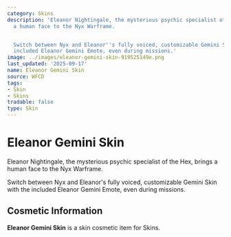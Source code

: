 ```yaml
---
category: Skins
description: 'Eleanor Nightingale, the mysterious psychic specialist of the Hex, brings
  a human face to the Nyx Warframe.


  Switch between Nyx and Eleanor''s fully voiced, customizable Gemini Skin with the
  included Eleanor Gemini Emote, even during missions.'
image: ../images/eleanor-gemini-skin-919525149e.png
last_updated: '2025-09-17'
name: Eleanor Gemini Skin
source: WFCD
tags:
- Skin
- Skins
tradable: false
type: Skin
---
```


# Eleanor Gemini Skin

Eleanor Nightingale, the mysterious psychic specialist of the Hex, brings a human face to the Nyx Warframe.

Switch between Nyx and Eleanor's fully voiced, customizable Gemini Skin with the included Eleanor Gemini Emote, even during missions.

## Cosmetic Information

**Eleanor Gemini Skin** is a skin cosmetic item for Skins.

